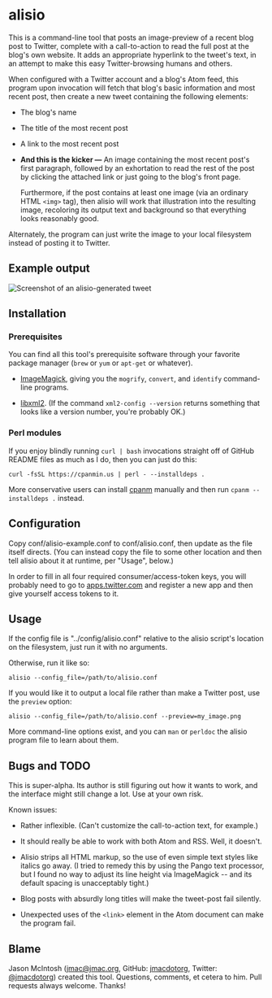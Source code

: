 # alisio

This is a command-line tool that posts an image-preview of a recent blog post to Twitter, complete with a call-to-action to read the full post at the blog's own website. It adds an appropriate hyperlink to the tweet's text, in an attempt to make this easy Twitter-browsing humans and others.

When configured with a Twitter account and a blog's Atom feed, this program upon invocation will fetch that blog's basic information and most recent post, then create a new tweet containing the following elements:

* The blog's name

* The title of the most recent post

* A link to the most recent post

* **And this is the kicker —** An image containing the most recent post's first paragraph, followed by an exhortation to read the rest of the post by clicking the attached link or just going to the blog's front page.

    Furthermore, if the post contains at least one image (via an ordinary HTML `<img>` tag), then alisio will work that illustration into the resulting image, recoloring its output text and background so that everything looks reasonably good.

Alternately, the program can just write the image to your local filesystem instead of posting it to Twitter.

## Example output

![Screenshot of an alisio-generated tweet](http://fogknife.com/images/posts/alisio_example_2.png)

## Installation

### Prerequisites

You can find all this tool's prerequisite software through your favorite package manager (`brew` or `yum` or `apt-get` or whatever).

* [ImageMagick](http://www.imagemagick.org), giving you the `mogrify`, `convert`, and `identify` command-line programs.

* [libxml2](http://www.xmlsoft.org). (If the command `xml2-config --version` returns something that looks like a version number, you're probably OK.)

### Perl modules

If you enjoy blindly running `curl | bash` invocations straight off of GitHub README files as much as I do, then you can just do this:

    curl -fsSL https://cpanmin.us | perl - --installdeps .
    
More conservative users can install [cpanm](https://github.com/miyagawa/cpanminus) manually and then run `cpanm --installdeps .` instead.

## Configuration

Copy conf/alisio-example.conf to conf/alisio.conf, then update as the file itself directs. (You can instead copy the file to some other location and then tell alisio about it at runtime, per "Usage", below.)

In order to fill in all four required consumer/access-token keys, you will probably need to go to [apps.twitter.com](http://apps.twitter.com) and register a new app and then give yourself access tokens to it.

## Usage

If the config file is "../config/alisio.conf" relative to the alisio script's location on the filesystem, just run it with no arguments.

Otherwise, run it like so:

    alisio --config_file=/path/to/alisio.conf

If you would like it to output a local file rather than make a Twitter post, use the `preview` option:

    alisio --config_file=/path/to/alisio.conf --preview=my_image.png
    
More command-line options exist, and you can `man` or `perldoc` the alisio program file to learn about them.

## Bugs and TODO

This is super-alpha. Its author is still figuring out how it wants to work, and the interface might still change a lot. Use at your own risk.

Known issues:

* Rather inflexible. (Can't customize the call-to-action text, for example.)

* It should really be able to work with both Atom and RSS. Well, it doesn't.

* Alisio strips all HTML markup, so the use of even simple text styles like italics go away. (I tried to remedy this by using the Pango text processor, but I found no way to adjust its line height via ImageMagick -- and its default spacing is unacceptably tight.)

* Blog posts with absurdly long titles will make the tweet-post fail silently.

* Unexpected uses of the `<link>` element in the Atom document can make the program fail.

## Blame

Jason McIntosh ([jmac@jmac.org](mailto:jmac@jmac.org), GitHub: [jmacdotorg](https://github.com/jmacdotorg), Twitter: [@jmacdotorg](http://twitter.com/jmacdotorg)) created this tool. Questions, comments, et cetera to him. Pull requests always welcome. Thanks!
